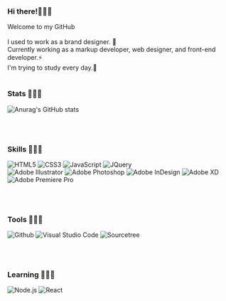 <!--### Hi there 👋-->

<!--
**Zzomangs/Zzomangs** is a ✨ _special_ ✨ repository because its `README.md` (this file) appears on your GitHub profile.

Here are some ideas to get you started:

- 🔭 I’m currently working on ...
- 🌱 I’m currently learning ...
- 👯 I’m looking to collaborate on ...
- 🤔 I’m looking for help with ...
- 💬 Ask me about ...
- 📫 How to reach me: ...
- 😄 Pronouns: ...
- ⚡ Fun fact: ...
-->

### Hi there!👋👋👋
Welcome to my GitHub<br/><br/>
I used to work as a brand designer. 🔭<br/>
Currently working as a markup developer, web designer, and front-end developer.⚡ <br/>
I'm trying to study every day.📖
<br/>
<br/>

### Stats 🌱🌱🌱

![Anurag's GitHub stats](https://github-readme-stats.vercel.app/api?username=Zzomangs&show_icons=true&theme=gruvbox)

<br/>
<br/>


### Skills 💪💪💪
![HTML5](https://img.shields.io/badge/HTML5-E34F26.svg?&style=for-the-badge&logo=HTML5&logoColor=white)
![CSS3](https://img.shields.io/badge/CSS3-1572B6.svg?&style=for-the-badge&logo=CSS3&logoColor=white)
![JavaScript](https://img.shields.io/badge/JavaScript-f7df1e.svg?&style=for-the-badge&logo=Javascript&logoColor=black)
![JQuery](https://img.shields.io/badge/JQuery-0769AD.svg?&style=for-the-badge&logo=JQuery&logoColor=white)
</br>
![Adobe Illustrator](https://img.shields.io/badge/Adobe%20Illustrator-FF9A00.svg?&style=for-the-badge&logo=Adobe%20Illustrator&logoColor=black)
![Adobe Photoshop](https://img.shields.io/badge/Adobe%20Photoshop-31A8FF.svg?&style=for-the-badge&logo=Adobe%20Photoshop&logoColor=black)
![Adobe InDesign](https://img.shields.io/badge/Adobe%20InDesign-FF3366.svg?&style=for-the-badge&logo=Adobe%20InDesign&logoColor=black)
![Adobe XD](https://img.shields.io/badge/Adobe%20XD-FF61F6.svg?&style=for-the-badge&logo=Adobe%20XD&logoColor=black)
![Adobe Premiere Pro](https://img.shields.io/badge/Adobe%20Premiere%20Pro-9999FF.svg?&style=for-the-badge&logo=Adobe%20Premiere%20Pro&logoColor=black)




<br/>
<br/>

### Tools 🔨🔨🔨

![Github](https://img.shields.io/badge/Github-181717.svg?&style=for-the-badge&logo=Github&logoColor=white)
![Visual Studio Code](https://img.shields.io/badge/Visual%20Studio%20Code-007ACC.svg?&style=for-the-badge&logo=Visual%20Studio%20Code&logoColor=white)
![Sourcetree](https://img.shields.io/badge/Sourcetree-0052CC.svg?&style=for-the-badge&logo=Sourcetree&logoColor=white)

<br/>
<br/>

### Learning 📖📖📖

![Node.js](https://img.shields.io/badge/Node.js-339933.svg?&style=for-the-badge&logo=Node.js&logoColor=white)
![React](https://img.shields.io/badge/React-09D3AC.svg?&style=for-the-badge&logo=React&logoColor=white)

